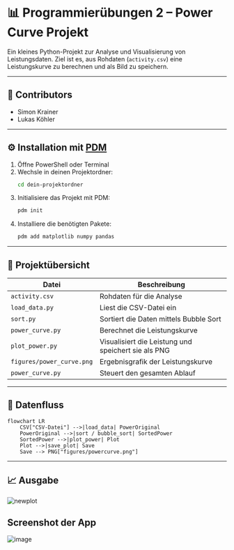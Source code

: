 # 📊 Programmierübungen 2 – Power Curve Projekt

Ein kleines Python-Projekt zur Analyse und Visualisierung von Leistungsdaten. Ziel ist es, aus Rohdaten (`activity.csv`) eine Leistungskurve zu berechnen und als Bild zu speichern.

---

## 👥 Contributors
- Simon Krainer  
- Lukas Köhler

---

## ⚙️ Installation mit [PDM](https://pdm.fming.dev/)

1. Öffne PowerShell oder Terminal
2. Wechsle in deinen Projektordner:
   ```bash
   cd dein-projektordner
   ```
3. Initialisiere das Projekt mit PDM:
   ```bash
   pdm init
   ```
4. Installiere die benötigten Pakete:
   ```bash
   pdm add matplotlib numpy pandas
   ```

---

## 🧠 Projektübersicht

| Datei                    | Beschreibung                                          |
|-------------------------|-------------------------------------------------------|
| `activity.csv`          | Rohdaten für die Analyse                              |
| `load_data.py`          | Liest die CSV-Datei ein                               |
| `sort.py`               | Sortiert die Daten mittels Bubble Sort                |
| `power_curve.py`        | Berechnet die Leistungskurve                          |
| `plot_power.py`         | Visualisiert die Leistung und speichert sie als PNG   |
| `figures/power_curve.png` | Ergebnisgrafik der Leistungskurve                    |
| `power_curve.py`               | Steuert den gesamten Ablauf                           |

---

## 🔁 Datenfluss

```mermaid
flowchart LR
    CSV["CSV-Datei"] -->|load_data| PowerOriginal
    PowerOriginal -->|sort / bubble_sort| SortedPower
    SortedPower -->|plot_power| Plot
    Plot -->|save_plot| Save
    Save --> PNG["figures/powercurve.png"]
```

---

## 📈 Ausgabe
![newplot](https://github.com/user-attachments/assets/10bce6e9-7627-42bb-9d59-8f239b1b9745)

## Screenshot der App
![image](https://github.com/user-attachments/assets/32d85237-31cf-41bd-a998-58897bec1b5d)

